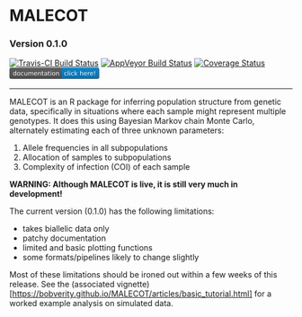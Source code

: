 # MALECOT
### Version 0.1.0
[![Travis-CI Build Status](https://travis-ci.org/bobverity/MALECOT.svg?branch=master)](https://travis-ci.org/bobverity/MALECOT)
[![AppVeyor Build Status](https://ci.appveyor.com/api/projects/status/github/bobverity/MALECOT?branch=master&svg=true)](https://ci.appveyor.com/project/bobverity/MALECOT)
[![Coverage Status](https://img.shields.io/codecov/c/github/bobverity/MALECOT/master.svg)](https://codecov.io/github/bobverity/MALECOT?branch=master)
[![Documentation](https://github.com/bobverity/MALECOT/blob/master/R_ignore/images/documentation-click%20here!-blue.png)](https://bobverity.github.io/MALECOT/)

--------------------------------------------------------------------------------------------------------------------------------

MALECOT is an R package for inferring population structure from genetic data, specifically in situations where each sample might represent multiple genotypes. It does this using Bayesian Markov chain Monte Carlo, alternately estimating each of three unknown parameters:
1. Allele frequencies in all subpopulations
2. Allocation of samples to subpopulations
3. Complexity of infection (COI) of each sample


**WARNING: Although MALECOT is live, it is still very much in development!**


The current version (0.1.0) has the following limitations:
* takes biallelic data only
* patchy documentation
* limited and basic plotting functions
* some formats/pipelines likely to change slightly

Most of these limitations should be ironed out within a few weeks of this release. See the (associated vignette)[https://bobverity.github.io/MALECOT/articles/basic_tutorial.html] for a worked example analysis on simulated data.
